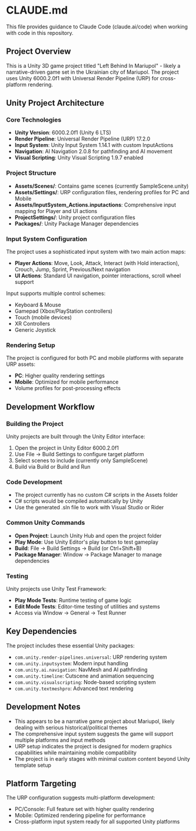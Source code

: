 # CLAUDE.md

This file provides guidance to Claude Code (claude.ai/code) when working with code in this repository.

## Project Overview

This is a Unity 3D game project titled "Left Behind In Mariupol" - likely a narrative-driven game set in the Ukrainian city of Mariupol. The project uses Unity 6000.2.0f1 with Universal Render Pipeline (URP) for cross-platform rendering.

## Unity Project Architecture

### Core Technologies
- **Unity Version**: 6000.2.0f1 (Unity 6 LTS)
- **Render Pipeline**: Universal Render Pipeline (URP) 17.2.0
- **Input System**: Unity Input System 1.14.1 with custom InputActions
- **Navigation**: AI Navigation 2.0.8 for pathfinding and AI movement
- **Visual Scripting**: Unity Visual Scripting 1.9.7 enabled

### Project Structure
- **Assets/Scenes/**: Contains game scenes (currently SampleScene.unity)
- **Assets/Settings/**: URP configuration files, rendering profiles for PC and Mobile
- **Assets/InputSystem_Actions.inputactions**: Comprehensive input mapping for Player and UI actions
- **ProjectSettings/**: Unity project configuration files
- **Packages/**: Unity Package Manager dependencies

### Input System Configuration
The project uses a sophisticated input system with two main action maps:
- **Player Actions**: Move, Look, Attack, Interact (with Hold interaction), Crouch, Jump, Sprint, Previous/Next navigation
- **UI Actions**: Standard UI navigation, pointer interactions, scroll wheel support

Input supports multiple control schemes:
- Keyboard & Mouse
- Gamepad (Xbox/PlayStation controllers)
- Touch (mobile devices)
- XR Controllers
- Generic Joystick

### Rendering Setup
The project is configured for both PC and mobile platforms with separate URP assets:
- **PC**: Higher quality rendering settings
- **Mobile**: Optimized for mobile performance
- Volume profiles for post-processing effects

## Development Workflow

### Building the Project
Unity projects are built through the Unity Editor interface:
1. Open the project in Unity Editor 6000.2.0f1
2. Use File → Build Settings to configure target platform
3. Select scenes to include (currently only SampleScene)
4. Build via Build or Build and Run

### Code Development
- The project currently has no custom C# scripts in the Assets folder
- C# scripts would be compiled automatically by Unity
- Use the generated .sln file to work with Visual Studio or Rider

### Common Unity Commands
- **Open Project**: Launch Unity Hub and open the project folder
- **Play Mode**: Use Unity Editor's play button to test gameplay
- **Build**: File → Build Settings → Build (or Ctrl+Shift+B)
- **Package Manager**: Window → Package Manager to manage dependencies

### Testing
Unity projects use Unity Test Framework:
- **Play Mode Tests**: Runtime testing of game logic
- **Edit Mode Tests**: Editor-time testing of utilities and systems
- Access via Window → General → Test Runner

## Key Dependencies
The project includes these essential Unity packages:
- `com.unity.render-pipelines.universal`: URP rendering system
- `com.unity.inputsystem`: Modern input handling
- `com.unity.ai.navigation`: NavMesh and AI pathfinding
- `com.unity.timeline`: Cutscene and animation sequencing
- `com.unity.visualscripting`: Node-based scripting system
- `com.unity.textmeshpro`: Advanced text rendering

## Development Notes
- This appears to be a narrative game project about Mariupol, likely dealing with serious historical/political themes
- The comprehensive input system suggests the game will support multiple platforms and input methods
- URP setup indicates the project is designed for modern graphics capabilities while maintaining mobile compatibility
- The project is in early stages with minimal custom content beyond Unity template setup

## Platform Targeting
The URP configuration suggests multi-platform development:
- PC/Console: Full feature set with higher quality rendering
- Mobile: Optimized rendering pipeline for performance
- Cross-platform input system ready for all supported Unity platforms